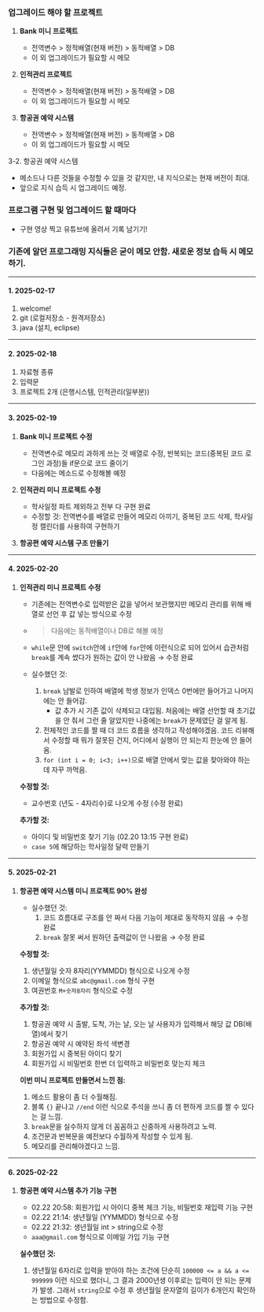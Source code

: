 ### 업그레이드 해야 할 프로젝트
1. **Bank 미니 프로젝트**  
   - 전역변수 > 정적배열(현재 버전) > 동적배열 > DB  
   - 이 외 업그레이드가 필요할 시 메모

2. **인적관리 프로젝트**  
   - 전역변수 > 정적배열(현재 버전) > 동적배열 > DB  
   - 이 외 업그레이드가 필요할 시 메모

3. **항공권 예약 시스템**
   - 전역변수 > 정적배열(현재 버전) > 동적배열 > DB  
   - 이 외 업그레이드가 필요할 시 메모

3-2. 항공권 예약 시스템  
- 메소드나 다른 것들을 수정할 수 있을 것 같지만, 내 지식으로는 현재 버전이 최대.  
- 앞으로 지식 습득 시 업그레이드 예정.

### 프로그램 구현 및 업그레이드 할 때마다
- 구현 영상 찍고 유튜브에 올려서 기록 남기기!

### 기존에 알던 프로그래밍 지식들은 굳이 메모 안함. 새로운 정보 습득 시 메모하기.

---

#### 1. 2025-02-17
1. welcome!
2. git (로컬저장소 - 원격저장소)
3. java (설치, eclipse)

---

#### 2. 2025-02-18
1. 자료형 종류
2. 입력문
3. 프로젝트 2개 (은행시스템, 인적관리(일부분))

---

#### 3. 2025-02-19
1. **Bank 미니 프로젝트 수정**
   - 전역변수로 메모리 과하게 쓰는 것 배열로 수정, 반복되는 코드(중복된 코드 로그인 과정)들 if문으로 코드 줄이기  
   - 다음에는 메소드로 수정해볼 예정

2. **인적관리 미니 프로젝트 수정**
   - 학사일정 파트 제외하고 전부 다 구현 완료  
   - 수정할 것: 전역변수를 배열로 만들어 메모리 아끼기, 중복된 코드 삭제, 학사일정 캘린더를 사용하여 구현하기

3. **항공편 예약 시스템 구조 만들기**

---

#### 4. 2025-02-20
1. **인적관리 미니 프로젝트 수정**
   - 기존에는 전역변수로 입력받은 값을 넣어서 보관했지만 메모리 관리를 위해 배열로 선언 후 값 넣는 방식으로 수정  
   - > 다음에는 동적배열이나 DB로 해볼 예정
   - `while`문 안에 `switch`안에 `if`안에 `for`안에 이런식으로 되어 있어서 습관처럼 `break`를 계속 썼다가 원하는 값이 안 나왔음 → 수정 완료

   - 실수했던 것:
     1. `break` 남발로 인하여 배열에 학생 정보가 인덱스 0번에만 들어가고 나머지에는 안 들어감.  
        - 값 추가 시 기존 값이 삭제되고 대입됨. 처음에는 배열 선언할 때 초기값을 안 줘서 그런 줄 알았지만 나중에는 `break`가 문제였단 걸 알게 됨.
     2. 전체적인 코드를 짤 때 더 코드 흐름을 생각하고 작성해야겠음. 코드 리뷰해서 수정할 때 뭐가 잘못된 건지, 어디에서 실행이 안 되는지 한눈에 안 들어옴.
     3. `for (int i = 0; i<3; i++)`으로 배열 안에서 맞는 값을 찾아와야 하는데 자꾸 까먹음.

   **수정할 것:**
   - 교수번호 (년도 - 4자리수)로 나오게 수정 (수정 완료)

   **추가할 것:**
   - 아이디 및 비밀번호 찾기 기능 (02.20 13:15 구현 완료)
   - `case 5`에 해당하는 학사일정 달력 만들기

---

#### 5. 2025-02-21
1. **항공편 예약 시스템 미니 프로젝트 90% 완성**
   - 실수했던 것:
     1. 코드 흐름대로 구조를 안 짜서 다음 기능이 제대로 동작하지 않음 → 수정 완료
     2. `break` 잘못 써서 원하던 출력값이 안 나왔음 → 수정 완료

   **수정할 것:**
   1. 생년월일 숫자 8자리(YYMMDD) 형식으로 나오게 수정
   2. 이메일 형식으로 `abc@gmail.com` 형식 구현
   3. 여권번호 `M+숫자8자리` 형식으로 수정

   **추가할 것:**
   1. 항공권 예약 시 출발, 도착, 가는 날, 오는 날 사용자가 입력해서 해당 값 DB(배열)에서 찾기
   2. 항공권 예약 시 예약된 좌석 색변경
   3. 회원가입 시 중복된 아이디 찾기
   4. 회원가입 시 비밀번호 한번 더 입력하고 비밀번호 맞는지 체크

   **이번 미니 프로젝트 만들면서 느낀 점:**
   1. 메소드 활용이 좀 더 수월해짐.
   2. 블록 `{}` 끝나고 `//end` 이런 식으로 주석을 쓰니 좀 더 편하게 코드를 짤 수 있다는 걸 느낌.
   3. `break`문을 실수하지 않게 더 꼼꼼하고 신중하게 사용하려고 노력.
   4. 조건문과 반복문을 예전보다 수월하게 작성할 수 있게 됨.
   5. 메모리를 관리해야겠다고 느낌.

---

#### 6. 2025-02-22
1. **항공편 예약 시스템 추가 기능 구현**
   - 02.22 20:58: 회원가입 시 아이디 중복 체크 기능, 비밀번호 재입력 기능 구현
   - 02.22 21:14: 생년월일 (YYMMDD) 형식으로 수정
   - 02.22 21:32: 생년월일 int > string으로 수정
   - `aaa@gmail.com` 형식으로 이메일 가입 기능 구현

   **실수했던 것:**
   1. 생년월일 6자리로 입력을 받아야 하는 조건에 단순히 `100000 <= a && a <= 999999` 이런 식으로 했더니, 그 결과 2000년생 이후로는 입력이 안 되는 문제가 발생. 그래서 `string`으로 수정 후 생년월일 문자열의 길이가 6개인지 확인하는 방법으로 수정함.
